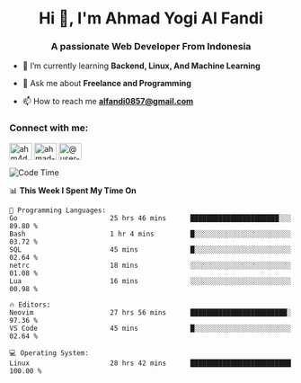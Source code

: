 <h1 align="center">Hi 👋, I'm Ahmad Yogi Al Fandi</h1>
<h3 align="center">A passionate Web Developer From Indonesia</h3>

- 🌱 I’m currently learning **Backend, Linux, And Machine Learning**

- 💬 Ask me about **Freelance and Programming**

- 📫 How to reach me **<alfandi0857@gmail.com>**

<h3 align="left">Connect with me:</h3>
<p align="left">
<a href="https://instagram.com/ahyalfan" target="blank"><img align="center" src="https://raw.githubusercontent.com/rahuldkjain/github-profile-readme-generator/master/src/images/icons/Social/instagram.svg" alt="ahm4d_alf" height="30" width="40" /></a>
  <a href="https://linkedin.com/in/ahmad-yogi-al-fandi" target="blank"><img align="center" src="https://raw.githubusercontent.com/rahuldkjain/github-profile-readme-generator/master/src/images/icons/Social/linked-in-alt.svg" alt="ahmad-yogi-al-fandi" height="30" width="40" /></a>
<a href="https://www.youtube.com/channel/UCLI1Dos-XvgatVk20PHrq2A" target="blank"><img align="center" src="https://raw.githubusercontent.com/rahuldkjain/github-profile-readme-generator/master/src/images/icons/Social/youtube.svg" alt="@user-et3bg8ny5g" height="30" width="40" /></a>
</p>

<!--START_SECTION:waka-->
![Code Time](http://img.shields.io/badge/Code%20Time-201%20hrs%209%20mins-blue)

📊 **This Week I Spent My Time On** 

```text
💬 Programming Languages: 
Go                       25 hrs 46 mins      ██████████████████████░░░   89.80 % 
Bash                     1 hr 4 mins         █░░░░░░░░░░░░░░░░░░░░░░░░   03.72 % 
SQL                      45 mins             █░░░░░░░░░░░░░░░░░░░░░░░░   02.64 % 
netrc                    18 mins             ░░░░░░░░░░░░░░░░░░░░░░░░░   01.08 % 
Lua                      16 mins             ░░░░░░░░░░░░░░░░░░░░░░░░░   00.98 % 

🔥 Editors: 
Neovim                   27 hrs 56 mins      ████████████████████████░   97.36 % 
VS Code                  45 mins             █░░░░░░░░░░░░░░░░░░░░░░░░   02.64 % 

💻 Operating System: 
Linux                    28 hrs 42 mins      █████████████████████████   100.00 % 
```


<!--END_SECTION:waka-->
